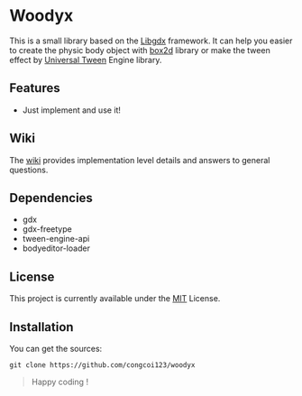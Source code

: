# Woodyx

This is a small library based on the [Libgdx](https://libgdx.badlogicgames.com/) framework. It can help you easier to create the physic body object with [box2d](https://box2d.org/) library or make the tween effect by [Universal Tween](https://github.com/AurelienRibon/universal-tween-engine) Engine library.

## Features
- Just implement and use it!

## Wiki
The [wiki]() provides implementation level details and answers to general questions.

## Dependencies
- gdx
- gdx-freetype
- tween-engine-api
- bodyeditor-loader

## License
This project is currently available under the [MIT]() License.

## Installation
You can get the sources:
```
git clone https://github.com/congcoi123/woodyx
```

> Happy coding !
